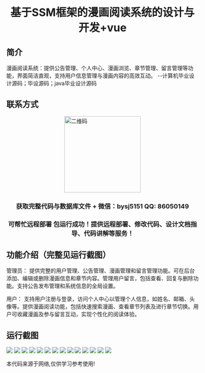 <p><h1 align="center">基于SSM框架的漫画阅读系统的设计与开发+vue</h1></p>

## 简介
漫画阅读系统：提供公告管理、个人中心、漫画浏览、章节管理、留言管理等功能，界面简洁直观，支持用户信息管理与漫画内容的高效互动。    --计算机毕业设计源码；毕设源码；java毕业设计源码


## 联系方式
<img src="https://bs-1329754181.cos.ap-shanghai.myqcloud.com/wx.jpg" alt="二维码" style="display: block; margin: 0 auto;" width="200px">
<p><h3 align="center">获取完整代码与数据库文件 + 微信：bysj5151 QQ: 86050149</h3></p>
<p><h3 align="center">可帮忙远程部署 包运行成功！提供远程部署、修改代码、设计文档指导、代码讲解等服务！</h3></p>

## 功能介绍（完整见运行截图）
管理员： 提供完整的用户管理、公告管理、漫画管理和留言管理功能。可在后台添加、编辑或删除漫画信息和章节内容。管理用户留言，包括查看、回复与删除功能。支持公告发布管理和系统信息的全局设置。

用户： 支持用户注册与登录，访问个人中心以管理个人信息，如姓名、邮箱、头像等。提供漫画阅读功能，包括快速搜索漫画、查看章节列表及进行章节切换。用户可收藏漫画及参与留言互动，实现个性化的阅读体验。


## 运行截图
![](https://bs-1329754181.cos.ap-shanghai.myqcloud.com/ssm/ComicReadingSystem/img/001.jpg)
![](https://bs-1329754181.cos.ap-shanghai.myqcloud.com/ssm/ComicReadingSystem/img/002.jpg)
![](https://bs-1329754181.cos.ap-shanghai.myqcloud.com/ssm/ComicReadingSystem/img/003.jpg)
![](https://bs-1329754181.cos.ap-shanghai.myqcloud.com/ssm/ComicReadingSystem/img/004.jpg)
![](https://bs-1329754181.cos.ap-shanghai.myqcloud.com/ssm/ComicReadingSystem/img/005.jpg)
![](https://bs-1329754181.cos.ap-shanghai.myqcloud.com/ssm/ComicReadingSystem/img/006.jpg)
![](https://bs-1329754181.cos.ap-shanghai.myqcloud.com/ssm/ComicReadingSystem/img/007.jpg)
![](https://bs-1329754181.cos.ap-shanghai.myqcloud.com/ssm/ComicReadingSystem/img/008.jpg)
![](https://bs-1329754181.cos.ap-shanghai.myqcloud.com/ssm/ComicReadingSystem/img/009.jpg)
![](https://bs-1329754181.cos.ap-shanghai.myqcloud.com/ssm/ComicReadingSystem/img/010.jpg)
![](https://bs-1329754181.cos.ap-shanghai.myqcloud.com/ssm/ComicReadingSystem/img/011.jpg)
![](https://bs-1329754181.cos.ap-shanghai.myqcloud.com/ssm/ComicReadingSystem/img/012.jpg)
![](https://bs-1329754181.cos.ap-shanghai.myqcloud.com/ssm/ComicReadingSystem/img/013.jpg)
![](https://bs-1329754181.cos.ap-shanghai.myqcloud.com/ssm/ComicReadingSystem/img/014.jpg)

<p>本代码来源于网络,仅供学习参考使用!</p>
